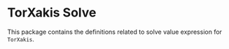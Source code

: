 # TorXakis Solve

This package contains the definitions related to solve value expression for `TorXakis`.